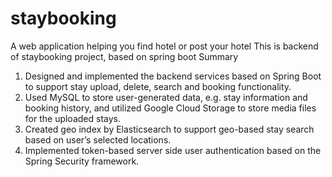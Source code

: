 # staybooking
A web application helping you find hotel or post your hotel
This is backend of staybooking project, based on spring boot
Summary
1. Designed and implemented the backend services based on Spring Boot to support stay upload, delete, search and booking functionality.
2. Used MySQL to store user-generated data, e.g. stay information and booking history, and utilized Google Cloud Storage to store media files for the uploaded stays.
3. Created geo index by Elasticsearch to support geo-based stay search based on user’s selected locations.
4. Implemented token-based server side user authentication based on the Spring Security framework.
